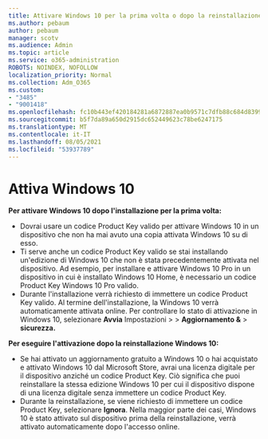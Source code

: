 ```yaml
---
title: Attivare Windows 10 per la prima volta o dopo la reinstallazione
ms.author: pebaum
author: pebaum
manager: scotv
ms.audience: Admin
ms.topic: article
ms.service: o365-administration
ROBOTS: NOINDEX, NOFOLLOW
localization_priority: Normal
ms.collection: Adm_O365
ms.custom:
- "3485"
- "9001418"
ms.openlocfilehash: fc10b443ef420184281a6872887ea0b9571c7dfb88c684d8399ca0c85e9f4ab3
ms.sourcegitcommit: b5f7da89a650d2915dc652449623c78be6247175
ms.translationtype: MT
ms.contentlocale: it-IT
ms.lasthandoff: 08/05/2021
ms.locfileid: "53937789"
---
```

# <a name="activate-windows-10"></a>Attiva Windows 10

**Per attivare Windows 10 dopo l'installazione per la prima volta:**

- Dovrai usare un codice Product Key valido per attivare Windows 10 in un dispositivo che non ha mai avuto una copia attivata Windows 10 su di esso.
- Ti serve anche un codice Product Key valido se stai installando un'edizione di Windows 10 che non è stata precedentemente attivata nel dispositivo. Ad esempio, per installare e attivare Windows 10 Pro in un dispositivo in cui è installato Windows 10 Home, è necessario un codice Product Key Windows 10 Pro valido.
- Durante l'installazione verrà richiesto di immettere un codice Product Key valido. Al termine dell'installazione, la Windows 10 verrà automaticamente attivata online. Per controllare lo stato di attivazione in Windows 10, selezionare **Avvia** Impostazioni >    >  **Aggiornamento &**  >  **sicurezza.**

**Per eseguire l'attivazione dopo la reinstallazione Windows 10:**

- Se hai attivato un aggiornamento gratuito a Windows 10 o hai acquistato e attivato Windows 10 dal Microsoft Store, avrai una licenza digitale per il dispositivo anziché un codice Product Key. Ciò significa che puoi reinstallare la stessa edizione Windows 10 per cui il dispositivo dispone di una licenza digitale senza immettere un codice Product Key.
- Durante la reinstallazione, se viene richiesto di immettere un codice Product Key, selezionare **Ignora**. Nella maggior parte dei casi, Windows 10 è stato attivato sul dispositivo prima della reinstallazione, verrà attivato automaticamente dopo l'accesso online.
